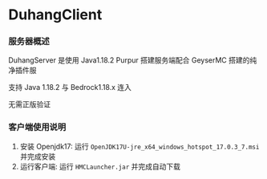 # DuhangClient

### 服务器概述

DuhangServer 是使用 Java1.18.2 Purpur 搭建服务端配合 GeyserMC 搭建的纯净插件服  

支持 Java 1.18.2 与 Bedrock1.18.x 连入  

无需正版验证

### 客户端使用说明

1. 安装 Openjdk17: 运行 `OpenJDK17U-jre_x64_windows_hotspot_17.0.3_7.msi` 并完成安装
2. 运行客户端: 运行 `HMCLauncher.jar` 并完成自动下载
